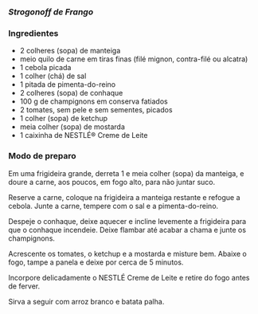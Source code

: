 

### *Strogonoff de Frango*

### Ingredientes

- 2 colheres (sopa) de manteiga
- meio quilo de carne em tiras finas (filé mignon, contra-filé ou alcatra)
- 1 cebola picada
- 1 colher (chá) de sal
- 1 pitada de pimenta-do-reino
- 2 colheres (sopa) de conhaque
- 100 g de champignons em conserva fatiados
- 2 tomates, sem pele e sem sementes, picados
- 1 colher (sopa) de ketchup
- meia colher (sopa) de mostarda
- 1 caixinha de NESTLÉ® Creme de Leite

### Modo de preparo

Em uma frigideira grande, derreta 1 e meia colher (sopa) da manteiga, e doure a carne, aos poucos, em fogo alto, para não juntar suco.

Reserve a carne, coloque na frigideira a manteiga restante e refogue a cebola. Junte a carne, tempere com o sal e a pimenta-do-reino.

Despeje o conhaque, deixe aquecer e incline levemente a frigideira para que o conhaque incendeie. Deixe flambar até acabar a chama e junte os champignons.

Acrescente os tomates, o ketchup e a mostarda e misture bem. Abaixe o fogo, tampe a panela e deixe por cerca de 5 minutos.

Incorpore delicadamente o NESTLÉ Creme de Leite e retire do fogo antes de ferver.

Sirva a seguir com arroz branco e batata palha.